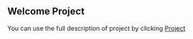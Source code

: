 ## Welcome Project

You can use the full description of project by clicking [Project](https://github.com/ekatosha/ekatosha.github.io/blob/master/project/Project%20Python.ipynb) 
